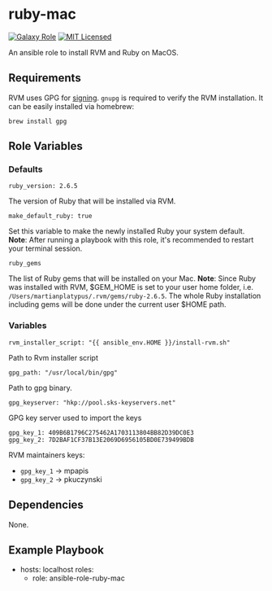 ruby-mac
=========

[![Galaxy Role][badge-role]][link-galaxy]
[![MIT Licensed][badge-license]][link-license]

An ansible role to install RVM and Ruby on MacOS.

Requirements
------------

RVM uses GPG for [signing](https://rvm.io/rvm/security).
`gnupg` is required to verify the RVM installation. It can be easily installed via homebrew:

`brew install gpg`

Role Variables
--------------

### Defaults
    ruby_version: 2.6.5
The version of Ruby that will be installed via RVM.

    make_default_ruby: true
Set this variable to make the newly installed Ruby your system default.
**Note**: After running a playbook with this role, it's recommended to restart your terminal session.

    ruby_gems
The list of Ruby gems that will be installed on your Mac.
**Note**: Since Ruby was installed with RVM, $GEM_HOME is set to your user home folder, i.e. `/Users/martianplatypus/.rvm/gems/ruby-2.6.5`. The whole Ruby installation including gems will be done under the current user $HOME path.


### Variables
    rvm_installer_script: "{{ ansible_env.HOME }}/install-rvm.sh"
Path to Rvm installer script

    gpg_path: "/usr/local/bin/gpg"
Path to gpg binary.

    gpg_keyserver: "hkp://pool.sks-keyservers.net"
GPG key server used to import the keys

    gpg_key_1: 409B6B1796C275462A1703113804BB82D39DC0E3
    gpg_key_2: 7D2BAF1CF37B13E2069D6956105BD0E739499BDB
RVM maintainers keys:
* `gpg_key_1` -> mpapis
* `gpg_key_2` -> pkuczynski

Dependencies
------------

None.

Example Playbook
----------------

- hosts: localhost
  roles:
     - role: ansible-role-ruby-mac

[badge-role]: https://img.shields.io/ansible/role/47589.svg?style=flat-square
[badge-license]: https://img.shields.io/github/license/martianplatypus/ansible-role-ruby-mac
[badge-travis]: https://img.shields.io/travis/com/martianplatypus/ansible-role-ruby-mac
[link-galaxy]: https://galaxy.ansible.com/martianplatypus/ruby_mac/
[link-license]: https://github.com/martianplatypus/ansible-role-ruby-mac/blob/master/LICENSE
[link-travis]: https://travis-ci.com/github/martianplatypus/ansible-role-ruby-mac/
